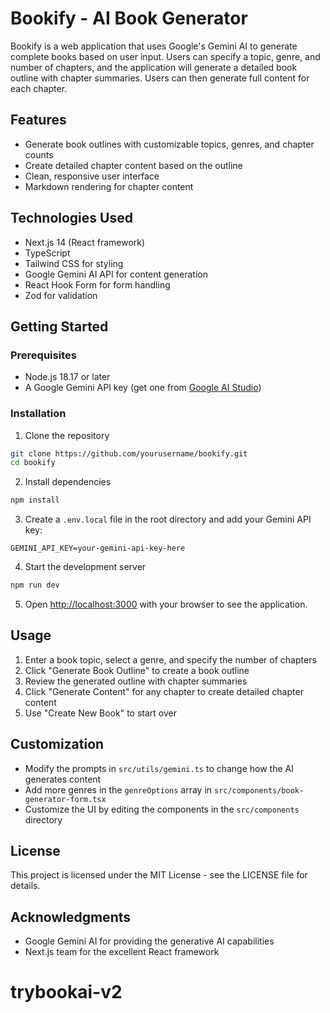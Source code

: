 # Bookify - AI Book Generator

Bookify is a web application that uses Google's Gemini AI to generate complete books based on user input. Users can specify a topic, genre, and number of chapters, and the application will generate a detailed book outline with chapter summaries. Users can then generate full content for each chapter.

## Features

- Generate book outlines with customizable topics, genres, and chapter counts
- Create detailed chapter content based on the outline
- Clean, responsive user interface
- Markdown rendering for chapter content

## Technologies Used

- Next.js 14 (React framework)
- TypeScript
- Tailwind CSS for styling
- Google Gemini AI API for content generation
- React Hook Form for form handling
- Zod for validation

## Getting Started

### Prerequisites

- Node.js 18.17 or later
- A Google Gemini API key (get one from [Google AI Studio](https://makersuite.google.com/app/apikey))

### Installation

1. Clone the repository

```bash
git clone https://github.com/yourusername/bookify.git
cd bookify
```

2. Install dependencies

```bash
npm install
```

3. Create a `.env.local` file in the root directory and add your Gemini API key:

```
GEMINI_API_KEY=your-gemini-api-key-here
```

4. Start the development server

```bash
npm run dev
```

5. Open [http://localhost:3000](http://localhost:3000) with your browser to see the application.

## Usage

1. Enter a book topic, select a genre, and specify the number of chapters
2. Click "Generate Book Outline" to create a book outline
3. Review the generated outline with chapter summaries
4. Click "Generate Content" for any chapter to create detailed chapter content
5. Use "Create New Book" to start over

## Customization

- Modify the prompts in `src/utils/gemini.ts` to change how the AI generates content
- Add more genres in the `genreOptions` array in `src/components/book-generator-form.tsx`
- Customize the UI by editing the components in the `src/components` directory

## License

This project is licensed under the MIT License - see the LICENSE file for details.

## Acknowledgments

- Google Gemini AI for providing the generative AI capabilities
- Next.js team for the excellent React framework
# trybookai-v2
